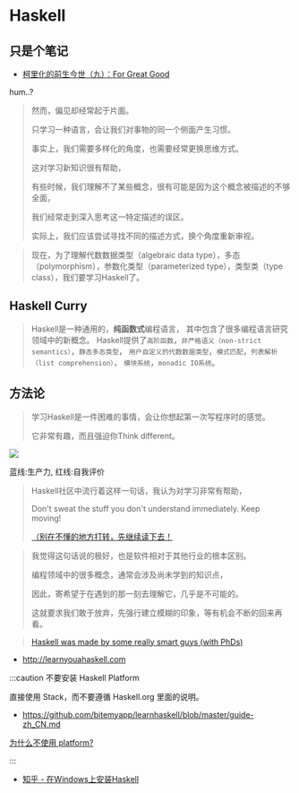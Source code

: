 # Haskell


## 只是个笔记

- [柯里化的前生今世（九）：For Great Good](https://zhuanlan.zhihu.com/p/34199018)

hum..?


> 然而，偏见却经常起于片面。
>
> 只学习一种语言，会让我们对事物的同一个侧面产生习惯。
>
> 事实上，我们需要多样化的角度，也需要经常更换思维方式。
>
>
>
> 这对学习新知识很有帮助，
>
> 有些时候，我们理解不了某些概念，很有可能是因为这个概念被描述的不够全面，
>
> 我们经常走到深入思考这一特定描述的误区。
>
> 实际上，我们应该尝试寻找不同的描述方式，换个角度重新审视。

> 现在，为了理解代数数据类型（algebraic data type），多态（polymorphism），参数化类型（parameterized type），类型类（type class），我们要学习Haskell了。

## Haskell Curry

> Haskell是一种通用的，**纯函数式**编程语言，
> 其中包含了很多编程语言研究领域中的新概念。
> Haskell提供了`高阶函数`，`非严格语义（non-strict semantics）`，`静态多态类型`，
> `用户自定义的代数数据类型`，`模式匹配`，`列表解析（list comprehension）`，
> `模块系统`，`monadic IO系统`。

## 方法论

> 学习Haskell是一件困难的事情，会让你想起第一次写程序时的感觉。
>
> 它非常有趣，而且强迫你Think different。

![](https://pic1.zhimg.com/80/v2-4de29164b2f576cc92eb0b2820d6bdbc_720w.jpg)

蓝线:生产力, 红线:自我评价

> Haskell社区中流行着这样一句话，我认为对学习非常有帮助，
>
> Don't sweat the stuff you don't understand immediately. Keep moving!
>
> [（别在不懂的地方打转，先继续读下去！](https://github.com/bitemyapp/learnhaskell/blob/master/guide-zh_CN.md)


> 我觉得这句话说的极好，也是软件相对于其他行业的根本区别。
>
> 编程领域中的很多概念，通常会涉及尚未学到的知识点，
>
> 因此，寄希望于在遇到的那一刻去理解它，几乎是不可能的。
>
> 这就要求我们敢于放弃，先强行建立模糊的印象，等有机会不断的回来再看。

> [Haskell was made by some really smart guys (with PhDs)](http://learnyouahaskell.com/introduction#so-whats-haskell)

- http://learnyouahaskell.com

:::caution 不要安装 Haskell Platform

直接使用 Stack，而不要遵循 Haskell.org 里面的说明。

- https://github.com/bitemyapp/learnhaskell/blob/master/guide-zh_CN.md

[为什么不使用 platform?](https://mail.haskell.org/pipermail/haskell-community/2015-September/000014.html)

:::

- [知乎 - 在Windows上安装Haskell](https://zhuanlan.zhihu.com/p/259393917)